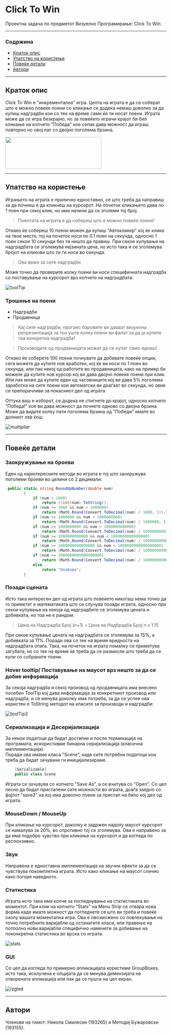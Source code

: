 # Click To Win
Проектна задача по предметот Визуелно Програмирање: Click To Win.
___

### Содржина

- [Краток опис](#description)
- [Упатство на користење](#how-to-use)
- [Повеќе детали](#details)
- [Автори](#author-info)

___

## Краток опис 

Click To Win е "инкрементална" игра. Целта на играта е да се соберат што е можно повеќе поени со кликање се додека 
немаш доволно за да купиш надградби кои со тек на време сами ќе ти носат поени. Играта може да се игра безкрајно,
но за повеќето играчи крајот би бил кликање на копчето "Победа" кое сепак дава можност да играш повторно но овој пат
со двојно поголема брзина.


<img src="https://s3-eu-west-1.amazonaws.com/rpf-futurelearn/how-computers-work/week_1/denary.gif" width="300" height="100" />

___

## Упатство на користење 

Играњето на играта е прилично едноставно, се што треба да направиш за да почнеш е да кликнеш на курсорот.
На почеток кликањето дава по 1 поен при секој клик, но има начини да се зголеми тој број.

>Поентата на играта е да собереш што е можно повеќе поени!

Откако ќе собереш 10 поени можен да купиш "Автокликер" кој ќе клика на твое место, тој на почеток носи по 0.1 поен
на секунда, односно 1 поен секои 10 секунди без ти ништо да правиш. При секое купување на надградбата се зголемува
нејзината цена, но исто така и се зголемува бројот на кликови што ти ѓи носи во секунда.
> Ова важи за сите надградби

Може точно да проверите колку поени ви носи специфичната надградба со поставување на курсорот врз копчето на надградбата:

![toolTip](http://i.prntscr.com/pKjR8-xNRdWdiexqq6VKvA.png)

### Трошење на поени
- Надградби
- Продавница

>Кај сите надградби, прогрес баровите ви даваат визуелна репрезентација за тоа уште колку поени ви фалат за да ја купите таа конкретна надградба!

>Производите од продавницата можат да се купат само еднаш!

Откако ќе соберете 100 поени почнувате да добивате повеќе опции, сега можете да купите нов вработен, кој ќе ви носи по 1 поен во секунда, или пак
некој од работите во продавницата, како на пример би можеле да купите нов курсор кој ви дава двојно повеќе поени при клик. Или пак може да купите
еден од часовниците кој ви дава 5% поголема заработка на сите поени кои автоматски ви доаѓаат во секунда, но овие се препорачливи за покасниот дел од играта

Оттука ваш е изборот, се додека не стигнете до крајот, односно копчето "Победа!" кое ви дава можност да почнете одново со двојна брзина.
Може да видите колку пати поголема брзина од "Победи" имате во долниот лев ќош.

![multiplier](http://i.prntscr.com/gvOj8SiIRvuknuykinXF-Q.png)
___

## Повеќе детали

### Заокружување на броеви
Еден од најинтересните методи во играта е тој што заокружува поголеми броеви во целини со 2 децимали:
```csharp
 public static string RoundUpNumber(double num)
        {
            if (num < 1000)
                return ((int)num).ToString();
            if (num >= 1000 && num < 1000000)
                return (Math.Round(Convert.ToDecimal(num) / 1000, 1)).ToString() + "K";
            if (num >= 1000000 && num < 1000000000)
                return (Math.Round(Convert.ToDecimal(num) / 1000000, 1)).ToString() + "M";
            if (num >= 1000000000 && num < 1000000000000)
                return (Math.Round(Convert.ToDecimal(num) / 1000000000, 1)).ToString() + "B";
            if (num >= 1000000000000 && num < 1000000000000000)
                return (Math.Round(Convert.ToDecimal(num) / 1000000000000, 1)).ToString() + "T";
            if (num >= 1000000000000000 && num < 1000000000000000000)
                return (Math.Round(Convert.ToDecimal(num) / 1000000000000000, 1)).ToString() + "Qa";
            if (num >= 1000000000000000000)
                return (Math.Round(Convert.ToDecimal(num) / 1000000000000000000, 1)).ToString() + "Qi";
            else
                return "Олабави";
        }
```

### Позади сцената
Исто така интересен дел од играта што повеќето никогаш нема точно да го приметат е математиката што се случува позади играта, 
односно при секои купување на некоја од надградбите се зголемува цената и добивката, но тоа не е рандом.

> Цена на Надградба Број (n+1) = Цена на Надбрадба Број n x 1.15

При секое купување цената на надградбата се зголемува за 15%, а добивката за 11%. Поради ова со тек на време вредноста на надградбата опаѓа.
Така, на почеток на играта помалку се приметува загубата, но со тек на време ќе треба да се размисли што треба да се купи со собраните поени.

### Hover tooltip/ Поставување на маусот врз нешто за да се добие информација

За секоја надградба и секој производ од продавницата има внесено посебен ToolTip кој дава информација за конкретниот производ или надградба,
и се менува доколку има потреба, за да се успее ова користен е ToString методот на класите за производи и надградби:

![toolTip2](http://i.prntscr.com/_1yNRjZURPOfWFJnYXRp4w.png)

### Сериализација и Десеријализација
За некои податоци да бидат достапни и после терминација на програмата, искористивме бинарна серијализација (класична имплементација).<br/>
Поради ова имаме класа "Scene", каде сите потребни податоци кои треба да бидат зачувани ги иницијализираме.
```csharp
    [Serializable]
    public class Scene
```

Играта се зачувува со копчето "Save As", а се вчитува со "Open".
Со цел лесно да бидат пристапени сите можности во играта, доаѓа заедно со фајлот "save2" на кој има доволно поени за пристап на било кој дел од играта.

### MouseDown / MouseUp
При кликање на курсорот, доколку е задржен надолу маусот курсорот се намалува за 20%, во спротивно тој се зголемува.
Ова е направено за да има подобро чувство при кликање на курсорот и да изгледа по респонзивно.

### Звук
Направена е едноставна имплементација на звучни ефекти за да се чувствува покомплетна играта. Исто како кликање на маусот слично како погоре наведното.

### Статистика
Играта исто така има копче за погледнување на статистиката во моментот.
При клик на копчето "Stats" на Menu Strip се отвара нова форма каде имате можност да погледнете се што ви треба и повеќе околу вашата моментална игра.
Ова е овозможено со повлекување на точно потребните варијабли од останатите класи, или правење на потполно нови варијабли специфично наменети за добивање
на поконкретна статистика во врска со играта.

![stats](http://i.prntscr.com/CW8joGjBQrit8q177IFiBA.png)

### GUI
Со цел да изгледа по примерно апликацијата користиме GroupBoxes, исто така, исклучена е опцијата да се менува димензијата на
отворената апликација или пак да се пушта на цел екран. 

![izgled](http://i.prntscr.com/XTmPThm3SKy6smo1PxNruw.png)
___

## Автори

Членови на тимот: Никола Смилески (193265) и Методиј Бужаровски (193155).

